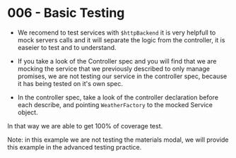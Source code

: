 # 006 - Basic Testing

* We recomend to test services with `$httpBackend` it is very helpfull to mock servers calls and it will separate the logic from the controller, it is easeier to test and to understand.

* If you take a look of the Controller spec and you will find that we are mocking the service that we previously described to only manage promises, we are not testing our service in the controller spec, because it has being tested on it's own spec.

* In the controller spec, take a look of the controller declaration before each describe, and pointing `WeatherFactory` to the mocked Service object. 

In that way we are able to get 100% of coverage test.

Note: in this example we are not testing the materials modal, we will provide this example in the advanced testing practice.
